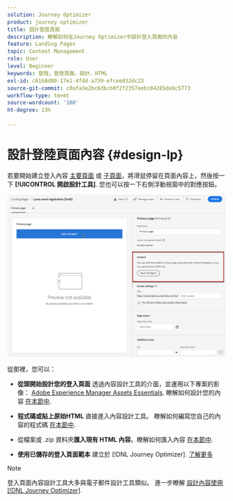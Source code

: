 ```yaml
---
solution: Journey Optimizer
product: journey optimizer
title: 設計登陸頁面
description: 瞭解如何在Journey Optimizer中設計登入頁面的內容
feature: Landing Pages
topic: Content Management
role: User
level: Beginner
keywords: 登陸，登陸頁面，設計，HTML
exl-id: c61b8d80-17e1-4fdd-a739-efcee032dc23
source-git-commit: c0afa3e2bc6dbcb0f2f2357eebc04285de8c5773
workflow-type: tm+mt
source-wordcount: '160'
ht-degree: 13%

---
```


# 設計登陸頁面內容 {#design-lp}

若要開始建立登入內容 [主要頁面](create-lp.md#configure-primary-page) 或 [子頁面](create-lp.md#configure-subpages)，將滑鼠停留在頁面內容上，然後按一下 **[!UICONTROL 開啟設計工具]**. 您也可以按一下右側浮動視窗中的對應按鈕。

![](assets/lp_open-designer.png)

從那裡，您可以：

* **從頭開始設計您的登入頁面** 透過內容設計工具的介面，並運用以下專案的影像： [Adobe Experience Manager Assets Essentials](../email/assets-essentials.md). 瞭解如何設計您的內容 <!--or use built-in templates--> [在本節中](../email/content-from-scratch.md).

* **程式碼或貼上原始HTML** 直接進入內容設計工具。 瞭解如何編寫您自己的內容的程式碼 [在本節中](../email/code-content.md).

* 從檔案或 .zip 資料夾&#x200B;**匯入現有 HTML 內容**。瞭解如何匯入內容 [在本節中](../email/existing-content.md).

* **使用已儲存的登入頁面範本** 建立於 [!DNL Journey Optimizer]. [了解更多](lp-templates.md)

>[!NOTE]
>
>登入頁面內容設計工具大多與電子郵件設計工具類似。 進一步瞭解 [設計內容使用 [!DNL Journey Optimizer]](../email/get-started-email-design.md).
